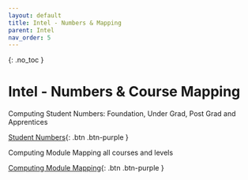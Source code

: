 ```yaml
---
layout: default
title: Intel - Numbers & Mapping
parent: Intel
nav_order: 5
---
```


{: .no_toc }

#  Intel - Numbers & Course Mapping

Computing Student Numbers: Foundation, Under Grad, Post Grad and Apprentices

[Student Numbers](https://github.com/martinsolent/solent_store/raw/main/docs/comp_student_numbers_2022.xlsx){: .btn .btn-purple } 


Computing Module Mapping all courses and levels

[Computing Module Mapping](https://github.com/martinsolent/solent_store/raw/main/docs/Comp_Module_Map_2022_V5.xlsx){: .btn .btn-purple }